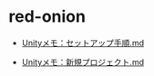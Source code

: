 # red-onion

- [Unityメモ：セットアップ手順.md](docs/Unityメモ：セットアップ手順.md)


- [Unityメモ：新規プロジェクト.md](docs/Unityメモ：新規プロジェクト.md)
